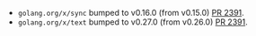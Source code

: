 * `golang.org/x/sync` bumped to v0.16.0 (from v0.15.0) [PR 2391](https://github.com/provenance-io/provenance/pull/2391).
* `golang.org/x/text` bumped to v0.27.0 (from v0.26.0) [PR 2391](https://github.com/provenance-io/provenance/pull/2391).
